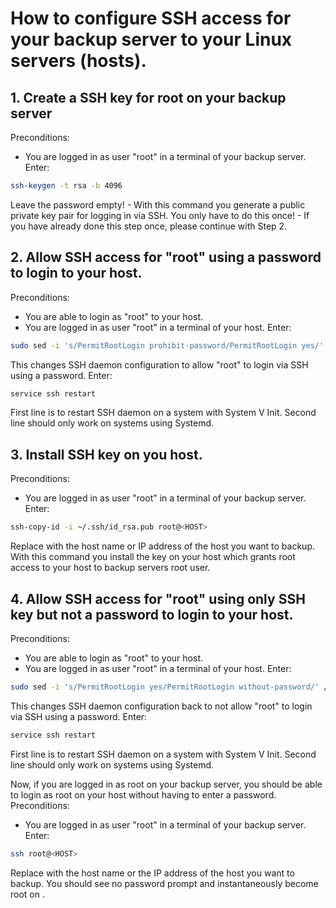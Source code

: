# How to configure SSH access for your backup server to your Linux servers (hosts).

## 1. Create a SSH key for root on your backup server

Preconditions:
* You are logged in as user "root" in a terminal of your backup server.
Enter:
```bash
ssh-keygen -t rsa -b 4096
```
Leave the password empty! - With this command you generate a public private key pair for logging in via SSH. You only
have to do this once! - If you have already done this step once, please continue with Step 2.


## 2. Allow SSH access for "root" using a password to login to your host.

Preconditions:
* You are able to login as "root" to your host.
* You are logged in as user "root" in a terminal of your host.
Enter:
```bash
sudo sed -i 's/PermitRootLogin prohibit-password/PermitRootLogin yes/' /etc/ssh/sshd_config
```
This changes SSH daemon configuration to allow "root" to login via SSH using a password.
Enter:
```bash
service ssh restart
```
First line is to restart SSH daemon on a system with System V Init.
Second line should only work on systems using Systemd.


## 3. Install SSH key on you host.

Preconditions:
* You are logged in as user "root" in a terminal of your backup server.
Enter:
```bash
ssh-copy-id -i ~/.ssh/id_rsa.pub root@<HOST>
```
Replace <HOST> with the host name or IP address of the host you want to backup. 
With this command you install the key on your host which grants root access to your host
to backup servers root user.

## 4. Allow SSH access for "root" using only SSH key but not a password to login to your host.

Preconditions:
* You are able to login as "root" to your host.
* You are logged in as user "root" in a terminal of your host.
Enter:
```bash
sudo sed -i 's/PermitRootLogin yes/PermitRootLogin without-password/' /etc/ssh/sshd_config
```
This changes SSH daemon configuration back to not allow "root" to login via SSH using a password.
Enter:
```bash
service ssh restart
```
First line is to restart SSH daemon on a system with System V Init.
Second line should only work on systems using Systemd.


Now, if you are logged in as root on your backup server, you should be able to login as root
on your host without having to enter a password.
Preconditions:
- You are logged in as user "root" in a terminal of your backup server.
Enter:
```bash
ssh root@<HOST>
```
Replace <HOST> with the host name or the IP address of the host you want to backup.
You should see no password prompt and instantaneously become root on <HOST>.
